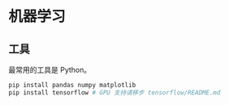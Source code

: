# 机器学习

## 工具

最常用的工具是 Python。

``` sh
pip install pandas numpy matplotlib
pip install tensorflow # GPU 支持请移步 tensorflow/README.md
```
